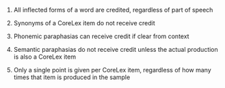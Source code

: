 1. All inflected forms of a word are credited, regardless of part of speech

1. Synonyms of a CoreLex item do not receive credit

1. Phonemic paraphasias can receive credit if clear from context

1. Semantic paraphasias do not receive credit unless the actual production is also a CoreLex item

1. Only a single point is given per CoreLex item, regardless of how many times that item is produced in the sample


